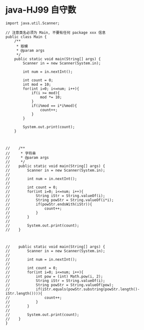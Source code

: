 # java-HJ99 自守数


    import java.util.Scanner;
    
    // 注意类名必须为 Main, 不要有任何 package xxx 信息
    public class Main {
        /**
         * 取模
         * @param args
         */
        public static void main(String[] args) {
            Scanner in = new Scanner(System.in);
    
            int num = in.nextInt();
    
            int count = 0;
            int mod = 10;
            for(int i=0; i<=num; i++){
                if(i >= mod){
                    mod *= 10;
                }
                if(i%mod == i*i%mod){
                    count++;
                }
            }
    
            System.out.print(count);
        }
    
    
    
    //    /**
    //     * 字符串
    //     * @param args
    //     */
    //    public static void main(String[] args) {
    //        Scanner in = new Scanner(System.in);
    //
    //        int num = in.nextInt();
    //
    //        int count = 0;
    //        for(int i=0; i<=num; i++){
    //            String iStr = String.valueOf(i);
    //            String powStr = String.valueOf(i*i);
    //            if(powStr.endsWith(iStr)){
    //                count++;
    //            }
    //        }
    //
    //        System.out.print(count);
    //    }
    
    
    
    //    public static void main(String[] args) {
    //        Scanner in = new Scanner(System.in);
    //
    //        int num = in.nextInt();
    //
    //        int count = 0;
    //        for(int i=0; i<=num; i++){
    //            int pow = (int) Math.pow(i, 2);
    //            String iStr = String.valueOf(i);
    //            String powStr = String.valueOf(pow);
    //            if(iStr.equals(powStr.substring(powStr.length()-iStr.length()))){
    //                count++;
    //            }
    //        }
    //
    //        System.out.print(count);
    //    }
    }

  

